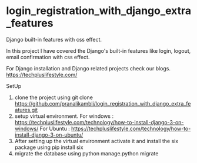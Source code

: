 # login_registration_with_django_extra_features 
Django built-in features with css effect.

In this project I have covered the Django's built-in features like login, logout, email confirmation with css effect.

For Django installation and Django related projects check our blogs.
https://techpluslifestyle.com/


SetUp

1) clone the project using git clone https://github.com/pranalikambli/login_registration_with_django_extra_features.git
2) setup virtual environment.
   For windows : https://techpluslifestyle.com/technology/how-to-install-django-3-on-windows/
   For Ubuntu : https://techpluslifestyle.com/technology/how-to-install-django-3-on-ubuntu/
3) After setting up the virtual environment activate it and install the six package using pip install six
4) migrate the database using python manage.python migrate



